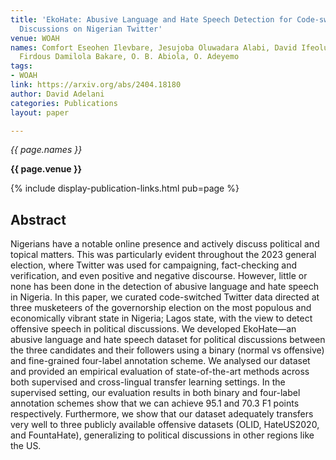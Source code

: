 ```yaml
---
title: 'EkoHate: Abusive Language and Hate Speech Detection for Code-switched Political
  Discussions on Nigerian Twitter'
venue: WOAH
names: Comfort Eseohen Ilevbare, Jesujoba Oluwadara Alabi, David Ifeoluwa Adelani,
  Firdous Damilola Bakare, O. B. Abiola, O. Adeyemo
tags:
- WOAH
link: https://arxiv.org/abs/2404.18180
author: David Adelani
categories: Publications
layout: paper

---
```


*{{ page.names }}*

**{{ page.venue }}**

{% include display-publication-links.html pub=page %}

## Abstract

Nigerians have a notable online presence and actively discuss political and topical matters. This was particularly evident throughout the 2023 general election, where Twitter was used for campaigning, fact-checking and verification, and even positive and negative discourse. However, little or none has been done in the detection of abusive language and hate speech in Nigeria. In this paper, we curated code-switched Twitter data directed at three musketeers of the governorship election on the most populous and economically vibrant state in Nigeria; Lagos state, with the view to detect offensive speech in political discussions. We developed EkoHate—an abusive language and hate speech dataset for political discussions between the three candidates and their followers using a binary (normal vs offensive) and fine-grained four-label annotation scheme. We analysed our dataset and provided an empirical evaluation of state-of-the-art methods across both supervised and cross-lingual transfer learning settings. In the supervised setting, our evaluation results in both binary and four-label annotation schemes show that we can achieve 95.1 and 70.3 F1 points respectively. Furthermore, we show that our dataset adequately transfers very well to three publicly available offensive datasets (OLID, HateUS2020, and FountaHate), generalizing to political discussions in other regions like the US.